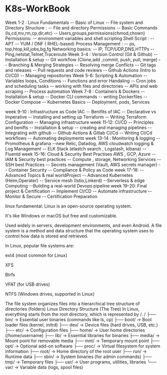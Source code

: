 # K8s-WorkBook

Week 1-2 : Linux Fundamentals
   -- Basic of Linux
   -- File system and Directory 
Structure :
   -- File and directory Permissions
   -- Basic Commands (ls,cd,mv,rm,cp,dir,etc)
   -- Users,groups,permissions(chmod,chown)
Permissions:
   -- environment variables and shell scripting 
Shell Script :
   -- APT
  -- YUM / DNF ( RHEL-based)
Process Management :
   -- ps, top,htop,kill,jobs,bg,fg
Networking basics:
  -- IP, TCP/UDP,DNS,HTTPs
  --Ping,netstat,Telnet,Traceroute 
Week 3-4  : Version Control (Git & Github)
   -- Installation & setup
   -- Git workflow (Clone,add ,commit, push, pull, merge)
   -- Branching & Merging Strategies
   -- Resolving merge Conflicts
   -- Git tags and releases 
   -- Pull requests and code reviews
   -- Github Actions (Intro to CI/CD)
   -- Managing repositories
Week 5-6: Scripting & Automation
  -- Variables loops, Conditions 
  -- Functions and error Handaling
  -- Cron jobs and scheduling tasks
  -- working with files and directories
  -- APIs and web scraping
  -- Process automation 
Week 7-8 : Containers & Dockers
  -- Installation & setup
  -- Docker CLI commands
  -- writing Dockerfiles
  -- Docker Compose 
  -- Kubernetes Basics 
  -- Deployment, pods, Services

week 9-10 : Infrastructure as Code IAC
  -- Benifits of IAC
  -- Declarative vs Imperative
  -- Installing and setting up Terraform
  -- Writing Terraform Configuration 
  -- Managing infrastructure 
week 11-12: CI/CD
  -- Principles and benifts
  -- Installation & setup
  -- creating and managing pipelines 
  -- Integrating with github
  -- Github Actions & Gitlab CI/Cd
  -- Writing CI/Cd workflows
  -- Automating deployments
week 13-14 : Monitoring & logging
  -- Promotheus & grafana
  --new Relic, Datadog, AWS cloudwatch logging & Log Management 
  -- ELK Stack (elastch search , Logstash, kibana)
  -- Fluentd
week 15-16: Cloud & Security Best Practises AWS , GCP, Azure
 -- IAM & Security best practices 
 -- Compute , storage, Networking Services 
 -- SSH best Practices 
 -- Secrets management (Vault, AWS secrets manager)
 -- Container Security 
 -- Compliance & Policy as Code
week 17-18:
 -- Advanced Topics & real worldProject
 -- Advanced Kubernetes (Helm,Operater)
 -- Service mesh (Istio,Linkerd)
 --Serverless & edge Computing
 --Building a real-world Devops pipeline
week 19-20: Final project & Certification
  -- Implement CI/CD
  -- Automate infrastructure 
  -- Monitor & Secure
  -- Certification Preparation 



linux fundamental:
Linux is an open-source operating system.

It's like Windows or macOS but free and customizable.

Used widely in servers, development environments, and even Android.
A file system is a method and data structure that the operating system uses to control how data is stored and retrieved.

In Linux, popular file systems are:

ext4 (most common for Linux)

XFS

Btrfs

VFAT (for USB drives)

NTFS (Windows drives, supported in Linux)

The file system organizes files into a hierarchical tree structure of directories (folders)
Linux Directory Structure (The Tree)
In Linux, everything starts from the root directory, which is represented by /.
/
├── bin/        → Essential user binaries (commands like ls, cp)
├── boot/       → Boot loader files (kernel, initrd)
├── dev/        → Device files (hard drives, USB, etc.)
├── etc/        → Configuration files
├── home/       → User home directories (/home/username)
├── lib/        → Essential libraries for binaries
├── media/      → Mount point for removable media
├── mnt/        → Temporary mount point
├── opt/        → Optional add-on software
├── proc/       → Virtual filesystem for system information
├── root/       → Home directory of the root user
├── run/        → Runtime data
├── sbin/       → System binaries (for admin commands)
├── tmp/        → Temporary files
├── usr/        → User programs, utilities, libraries
└── var/        → Variable data (logs, spool files)


